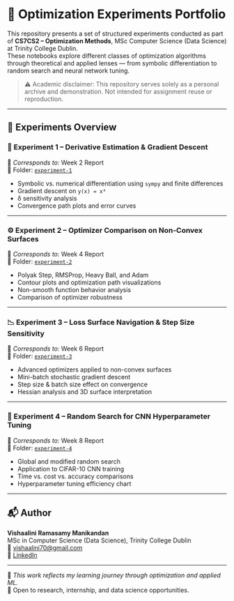 
# 🧪 Optimization Experiments Portfolio

This repository presents a set of structured experiments conducted as part of **CS7CS2 – Optimization Methods**, MSc Computer Science (Data Science) at Trinity College Dublin.  
These notebooks explore different classes of optimization algorithms through theoretical and applied lenses — from symbolic differentiation to random search and neural network tuning.

> ⚠️ Academic disclaimer: This repository serves solely as a personal archive and demonstration. Not intended for assignment reuse or reproduction.

---

## 📁 Experiments Overview

### 🔬 Experiment 1 – Derivative Estimation & Gradient Descent
📄 *Corresponds to:* Week 2 Report  
📂 Folder: [`experiment-1`](./experiment-1)  
- Symbolic vs. numerical differentiation using `sympy` and finite differences  
- Gradient descent on `y(x) = x⁴`  
- δ sensitivity analysis  
- Convergence path plots and error curves

---

### ⚙️ Experiment 2 – Optimizer Comparison on Non-Convex Surfaces
📄 *Corresponds to:* Week 4 Report  
📂 Folder: [`experiment-2`](./experiment-2)  
- Polyak Step, RMSProp, Heavy Ball, and Adam  
- Contour plots and optimization path visualizations  
- Non-smooth function behavior analysis  
- Comparison of optimizer robustness

---

### 📉 Experiment 3 – Loss Surface Navigation & Step Size Sensitivity
📄 *Corresponds to:* Week 6 Report  
📂 Folder: [`experiment-3`](./experiment-3)  
- Advanced optimizers applied to non-convex surfaces  
- Mini-batch stochastic gradient descent  
- Step size & batch size effect on convergence  
- Hessian analysis and 3D surface interpretation

---

### 🤖 Experiment 4 – Random Search for CNN Hyperparameter Tuning
📄 *Corresponds to:* Week 8 Report  
📂 Folder: [`experiment-4`](./experiment-4)  
- Global and modified random search  
- Application to CIFAR-10 CNN training  
- Time vs. cost vs. accuracy comparisons  
- Hyperparameter tuning efficiency chart

---

## 📬 Author

**Vishaalini Ramasamy Manikandan**  
MSc in Computer Science (Data Science), Trinity College Dublin  
📧 [vishaalini70@gmail.com](mailto:vishaalini70@gmail.com)  
🔗 [LinkedIn](https://www.linkedin.com/in/vishaalini-manikandan/)

---

📌 *This work reflects my learning journey through optimization and applied ML.*  
📢 Open to research, internship, and data science opportunities.
